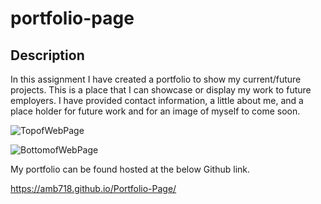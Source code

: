 # portfolio-page

## Description

In this assignment I have created a portfolio to show my current/future projects. This is a place that I can showcase or display my work to future employers. I have provided contact information, a little about me, and a place holder for future work and for an image of myself to come soon.

![TopofWebPage](C:\Users\19286\bootcamp\homeworks\portfolio-page\assets\images\Screenshot1.JPG)

![BottomofWebPage](C:\Users\19286\bootcamp\homeworks\portfolio-page\assets\images\Screenshot2.JPG)

My portfolio can be found hosted at the below Github link.

https://amb718.github.io/Portfolio-Page/ 